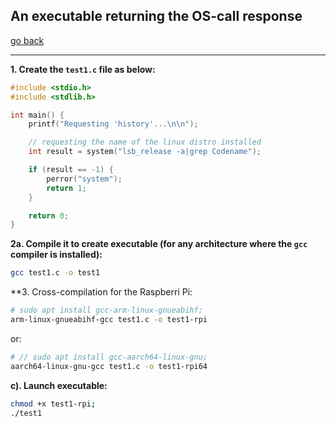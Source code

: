## An executable returning the OS-call response

[go back](../README.md)

------

**1. Create the `test1.c` file as below:**


```c
#include <stdio.h>
#include <stdlib.h>

int main() {
    printf("Requesting 'history'...\n\n");

    // requesting the name of the linux distro installed
    int result = system("lsb_release -a|grep Codename");

    if (result == -1) {
        perror("system");
        return 1;
    }

    return 0;
}
```

**2a. Compile it to create executable (for any architecture where the `gcc` compiler is installed):**

```sh
gcc test1.c -o test1
```

**3. Cross-compilation for the Raspberri Pi:

```sh
# sudo apt install gcc-arm-linux-gnueabihf;
arm-linux-gnueabihf-gcc test1.c -o test1-rpi
```

or:

```sh
# // sudo apt install gcc-aarch64-linux-gnu;
aarch64-linux-gnu-gcc test1.c -o test1-rpi64
```

**c). Launch executable:**

```sh
chmod +x test1-rpi;
./test1
```